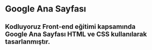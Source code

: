 # Google Ana Sayfası
## Kodluyoruz Front-end eğitimi kapsamında Google Ana Sayfası HTML ve CSS kullanılarak tasarlanmıştır.